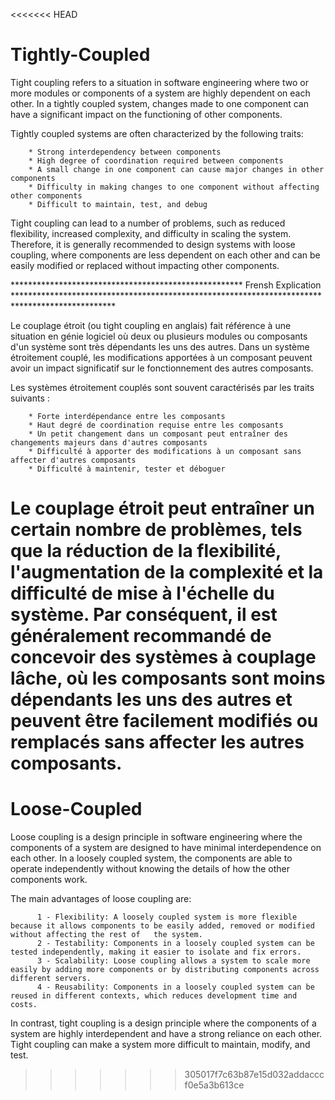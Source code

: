 <<<<<<< HEAD
# Tightly-Coupled

Tight coupling refers to a situation in software engineering where two or more modules or components of a system are highly dependent on each other. In a tightly coupled system, changes made to one component can have a significant impact on the functioning of other components.

Tightly coupled systems are often characterized by the following traits:

        * Strong interdependency between components
        * High degree of coordination required between components
        * A small change in one component can cause major changes in other components
        * Difficulty in making changes to one component without affecting other components
        * Difficult to maintain, test, and debug
        
        
Tight coupling can lead to a number of problems, such as reduced flexibility, increased complexity, and difficulty in scaling the system. Therefore, it is generally recommended to design systems with loose coupling, where components are less dependent on each other and can be easily modified or replaced without impacting other components.

***************************************************** Frensh Explication ***********************************************************************************************

Le couplage étroit (ou tight coupling en anglais) fait référence à une situation en génie logiciel où deux ou plusieurs modules ou composants d'un système sont très dépendants les uns des autres. Dans un système étroitement couplé, les modifications apportées à un composant peuvent avoir un impact significatif sur le fonctionnement des autres composants.

Les systèmes étroitement couplés sont souvent caractérisés par les traits suivants :

        * Forte interdépendance entre les composants
        * Haut degré de coordination requise entre les composants
        * Un petit changement dans un composant peut entraîner des changements majeurs dans d'autres composants
        * Difficulté à apporter des modifications à un composant sans affecter d'autres composants
        * Difficulté à maintenir, tester et déboguer
        
Le couplage étroit peut entraîner un certain nombre de problèmes, tels que la réduction de la flexibilité, l'augmentation de la complexité et la difficulté de mise à l'échelle du système. Par conséquent, il est généralement recommandé de concevoir des systèmes à couplage lâche, où les composants sont moins dépendants les uns des autres et peuvent être facilement modifiés ou remplacés sans affecter les autres composants.
=======
# Loose-Coupled

Loose coupling is a design principle in software engineering where the components of a system are designed to have minimal interdependence on each other. In a loosely coupled system, the components are able to operate independently without knowing the details of how the other components work.

The main advantages of loose coupling are:

          1 - Flexibility: A loosely coupled system is more flexible because it allows components to be easily added, removed or modified without affecting the rest of   the system.
          2 - Testability: Components in a loosely coupled system can be tested independently, making it easier to isolate and fix errors.
          3 - Scalability: Loose coupling allows a system to scale more easily by adding more components or by distributing components across different servers.
          4 - Reusability: Components in a loosely coupled system can be reused in different contexts, which reduces development time and costs.

In contrast, tight coupling is a design principle where the components of a system are highly interdependent and have a strong reliance on each other. Tight coupling can make a system more difficult to maintain, modify, and test.
>>>>>>> 305017f7c63b87e15d032addacccf0e5a3b613ce
